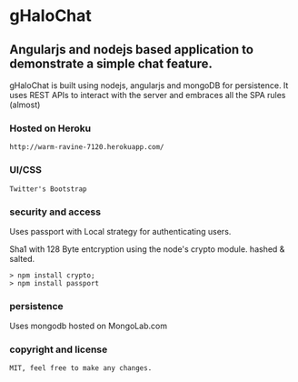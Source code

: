 # gHaloChat

Angularjs and nodejs based application to demonstrate a simple chat feature.
---------------
gHaloChat is built using nodejs, angularjs and mongoDB for persistence.
It uses REST APIs to interact with the server and embraces all the SPA rules (almost)

### Hosted on Heroku
    http://warm-ravine-7120.herokuapp.com/
    
### UI/CSS
    Twitter's Bootstrap

### security and access
Uses passport with Local strategy for authenticating users.

Sha1 with 128 Byte entcryption using the node's crypto module. hashed & salted.

```
> npm install crypto;
> npm install passport
```

### persistence
Uses mongodb hosted on MongoLab.com

### copyright and license
    MIT, feel free to make any changes.
    

